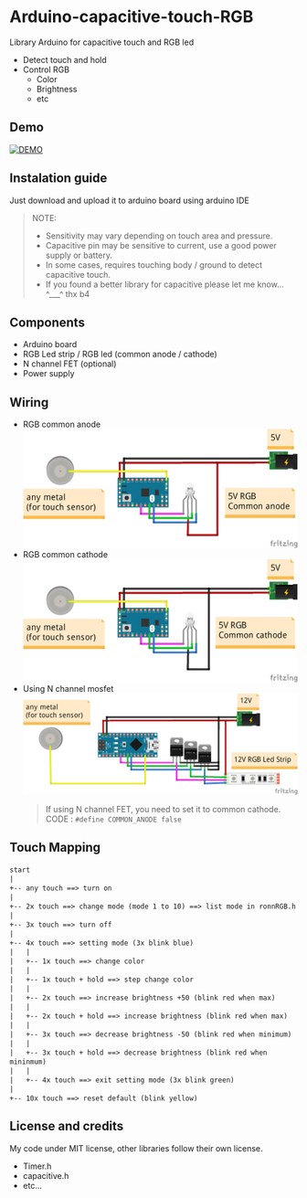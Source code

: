 # Arduino-capacitive-touch-RGB
Library Arduino for capacitive touch and RGB led
- Detect touch and hold
- Control RGB
	- Color
	- Brightness
	- etc
	
## Demo
[![DEMO](http://img.youtube.com/vi/1S4xeuDZLzs/0.jpg)](https://youtu.be/1S4xeuDZLzs)

## Instalation guide
Just download and upload it to arduino board using arduino IDE
> NOTE:  
> - Sensitivity may vary depending on touch area and pressure.
> - Capacitive pin may be sensitive to current, use a good power supply or battery.
> - In some cases, requires touching body / ground to detect capacitive touch.
> - If you found a better library for capacitive please let me know... ^___^ thx b4
## Components
- Arduino board
- RGB Led strip / RGB led (common anode / cathode)
- N channel FET (optional)
- Power supply

## Wiring
- RGB common anode
![Wiring1](wiring/wiring_mini_anode.png)
- RGB common cathode
![Wiring2](wiring/wiring_mini_cathode.png)
- Using N channel mosfet
![Wiring2](wiring/wiring_nano_n_fet.png)
	> If using N channel FET, you need to set it to common cathode.  
	> CODE : `#define COMMON_ANODE false`
	
## Touch Mapping
```
start
|
+-- any touch ==> turn on
|
+-- 2x touch ==> change mode (mode 1 to 10) ==> list mode in ronnRGB.h
|
+-- 3x touch ==> turn off
|
+-- 4x touch ==> setting mode (3x blink blue)
|   |
|   +-- 1x touch ==> change color
|   |
|   +-- 1x touch + hold ==> step change color
|   |
|   +-- 2x touch ==> increase brightness +50 (blink red when max)
|   |
|   +-- 2x touch + hold ==> increase brightness (blink red when max)
|   |
|   +-- 3x touch ==> decrease brightness -50 (blink red when minimum)
|   |
|   +-- 3x touch + hold ==> decrease brightness (blink red when mininmum)
|   |
|   +-- 4x touch ==> exit setting mode (3x blink green)
|
+-- 10x touch ==> reset default (blink yellow)
```

## License and credits
My code under MIT license, other libraries follow their own license.
- Timer.h
- capacitive.h
- etc...
